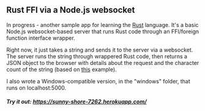 ## Rust FFI via a Node.js websocket

In progress - another sample app for learning the [Rust](https://www.rust-lang.org/) language. It's a basic Node.js websocket-based server that runs Rust code through an FFI/foreign function interface wrapper.

Right now, it just takes a string and sends it to the server via a websocket. The server runs the string through wrappered Rust code, then returns a JSON object to the browser with details about the request and the character count of the string (based on [this](http://jakegoulding.com/rust-ffi-omnibus/string_arguments/) example).

I also wrote a Windows-compatible version, in the "windows" folder, that runs on localhost:5000.

##### Try it out: https://sunny-shore-7262.herokuapp.com/
